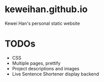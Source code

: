 # keweihan.github.io

Kewei Han's personal static website

# TODOs
- CSS
- Multiple pages, prettify
- Project descriptions and images
- Live Sentence Shortener display backend

